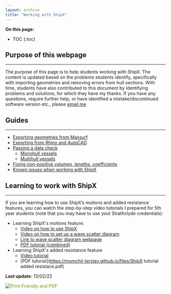 ```yaml
---
layout: archive
title: "Working with ShipX"
---
```


 **On this page:**


* TOC
{:toc}


## **Purpose of this webpage**
---
The purpose of this page is to help students working with ShipX. The content is updated based on the problems students identify, specifically with importing geometries and removing errors from hull sections. With time, students have also contributed to this document by identifying problems and solutions, for which they have my thanks. If you have any questions, require further help, or have identified a mistake/discontinued software version etc., please [email me](mailto:momchil.terziev@strath.ac.uk)

## **Guides**
---
 - [Exporting geometries from Maxsurf](https://momchil-terziev.github.io/resources/exporting-geometries-from-maxsurf)
 - [Exporting from Rhino and AutoCAD](https://momchil-terziev.github.io/resources/exporting-from-rhino-autocad)
 - [Passing a data check](https://momchil-terziev.github.io/resources/working-with-dxf-files)
   - [Monohull vessels](https://momchil-terziev.github.io/resources/Monohulls)
   - [Multihull vessels](https://momchil-terziev.github.io/resources/Multihulls)
 - [Fixing non-positive volumes, lengths, coefficients](https://momchil-terziev.github.io/resources/non-positive-data)
 - [Known issues when working with ShipX](https://momchil-terziev.github.io/resources/Known%20problems/)

## **Learning to work with ShipX**
---
If you are learning how to use ShipX’s motions and added resistance features, you can watch the step-by-step video tutorials I prepared for 5th year students (note that you may have to use yout Strathclyde credentials):

 - Learning ShipX's motions feature: 
   - [Video on how to use ShipX](https://web.microsoftstream.com/video/8c8932ad-6f2c-4593-9026-07f28d40ea48)
   - [Video on how to set up a wave scatter diagram](https://web.microsoftstream.com/video/8337ccbb-7399-463a-b9c2-f01bf2d3fe66)
   - [Link to wave scatter diagram webpage](https://app.metoceanview.com/helm/#/)
   - [PDF tutorial (combined)](https://momchil-terziev.github.io/files/ShipX-tutorial-NM529NM835.pdf)
 - Learning ShipX's added resistance feature
   - [Video tutorial](https://web.microsoftstream.com/video/ec0c487c-2a98-4d09-84a9-19b51ece039f)
   - [PDF tutorial](https://momchil-terziev.github.io/files/ShipX tutorial added resistace.pdf)
 
 
**Last update**: 13/02/22


<script>var pfHeaderImgUrl = '';var pfHeaderTagline = '';var pfdisableClickToDel = 0;var pfHideImages = 0;var pfImageDisplayStyle = 'none';var pfDisablePDF = 0;var pfDisableEmail = 0;var pfDisablePrint = 0;var pfCustomCSS = '';var pfEncodeImages = 1;var pfShowHiddenContent = 0;var pfBtVersion='2';(function(){var js,pf;pf=document.createElement('script');pf.type='text/javascript';pf.src='//cdn.printfriendly.com/printfriendly.js';document.getElementsByTagName('head')[0].appendChild(pf)})();</script><a href="https://www.printfriendly.com" style="color:#6D9F00;text-decoration:none;" class="printfriendly" onclick="window.print();return false;" title="Printer Friendly and PDF"><img style="border:none;-webkit-box-shadow:none;box-shadow:none;" src="//cdn.printfriendly.com/buttons/printfriendly-pdf-email-button-notext.png" alt="Print Friendly and PDF"/></a>
